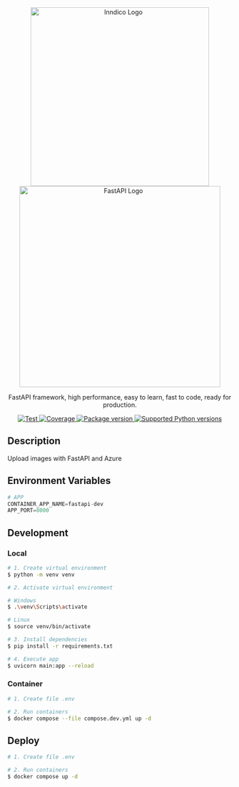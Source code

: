 <div align="center">
  <a style="vertical-align: middle;" href="https://www.spotcloud.io/" target="blank">
    <img src="https://www.spotcloud.io/Logo.png" width="400" alt="Inndico Logo" />
  </a>
  <a style="vertical-align: middle;" href="https://fastapi.tiangolo.com/" target="blank">
    <img src="https://fastapi.tiangolo.com/img/logo-margin/logo-teal.png" width="450" alt="FastAPI Logo">
  </a>
</div>

[circleci-image]: https://img.shields.io/circleci/build/github/nestjs/nest/master?token=abc123def456
[circleci-url]: https://circleci.com/gh/nestjs/nest

<p align="center">
  FastAPI framework, high performance, easy to learn, fast to code, ready for production.
</p>
<p align="center">
  <a href="https://github.com/tiangolo/fastapi/actions?query=workflow%3ATest+event%3Apush+branch%3Amaster" target="_blank">
    <img src="https://github.com/tiangolo/fastapi/workflows/Test/badge.svg?event=push&amp;branch=master" alt="Test">
  </a>
  <a href="https://coverage-badge.samuelcolvin.workers.dev/redirect/tiangolo/fastapi" target="_blank">
    <img src="https://coverage-badge.samuelcolvin.workers.dev/tiangolo/fastapi.svg" alt="Coverage">
  </a>
  <a href="https://pypi.org/project/fastapi" target="_blank">
    <img src="https://img.shields.io/pypi/v/fastapi?color=%2334D058&amp;label=pypi%20package" alt="Package version">
  </a>
  <a href="https://pypi.org/project/fastapi" target="_blank">
    <img src="https://img.shields.io/pypi/pyversions/fastapi.svg?color=%2334D058" alt="Supported Python versions">
  </a>
</p>

## Description

Upload images with FastAPI and Azure

## Environment Variables

```python
# APP
CONTAINER_APP_NAME=fastapi-dev
APP_PORT=8000
```

## Development

### Local

```bash
# 1. Create virtual environment
$ python -m venv venv

# 2. Activate virtual environment

# Windows
$ .\venv\Scripts\activate

# Linux
$ source venv/bin/activate

# 3. Install dependencies
$ pip install -r requirements.txt

# 4. Execute app
$ uvicorn main:app --reload
```

### Container

```bash
# 1. Create file .env

# 2. Run containers
$ docker compose --file compose.dev.yml up -d
```


## Deploy

```bash
# 1. Create file .env

# 2. Run containers
$ docker compose up -d
```
